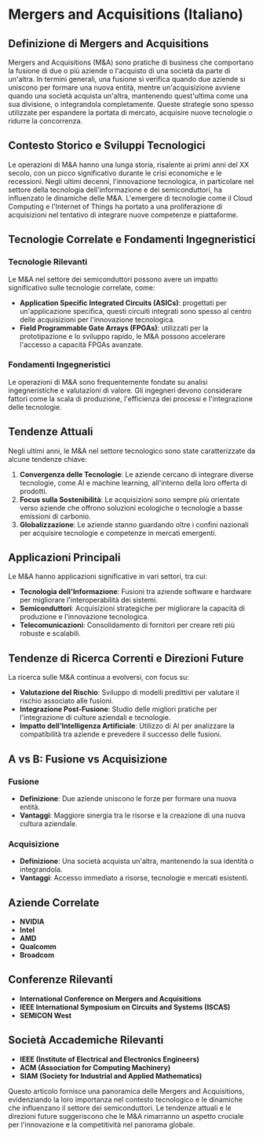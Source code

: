 # Mergers and Acquisitions (Italiano)

## Definizione di Mergers and Acquisitions

Mergers and Acquisitions (M&A) sono pratiche di business che comportano la fusione di due o più aziende o l'acquisto di una società da parte di un'altra. In termini generali, una fusione si verifica quando due aziende si uniscono per formare una nuova entità, mentre un'acquisizione avviene quando una società acquista un'altra, mantenendo quest'ultima come una sua divisione, o integrandola completamente. Queste strategie sono spesso utilizzate per espandere la portata di mercato, acquisire nuove tecnologie o ridurre la concorrenza.

## Contesto Storico e Sviluppi Tecnologici

Le operazioni di M&A hanno una lunga storia, risalente ai primi anni del XX secolo, con un picco significativo durante le crisi economiche e le recessioni. Negli ultimi decenni, l'innovazione tecnologica, in particolare nel settore della tecnologia dell'informazione e dei semiconduttori, ha influenzato le dinamiche delle M&A. L'emergere di tecnologie come il Cloud Computing e l'Internet of Things ha portato a una proliferazione di acquisizioni nel tentativo di integrare nuove competenze e piattaforme.

## Tecnologie Correlate e Fondamenti Ingegneristici

### Tecnologie Rilevanti

Le M&A nel settore dei semiconduttori possono avere un impatto significativo sulle tecnologie correlate, come:

- **Application Specific Integrated Circuits (ASICs)**: progettati per un'applicazione specifica, questi circuiti integrati sono spesso al centro delle acquisizioni per l'innovazione tecnologica.
- **Field Programmable Gate Arrays (FPGAs)**: utilizzati per la prototipazione e lo sviluppo rapido, le M&A possono accelerare l'accesso a capacità FPGAs avanzate.

### Fondamenti Ingegneristici

Le operazioni di M&A sono frequentemente fondate su analisi ingegneristiche e valutazioni di valore. Gli ingegneri devono considerare fattori come la scala di produzione, l'efficienza dei processi e l'integrazione delle tecnologie.

## Tendenze Attuali

Negli ultimi anni, le M&A nel settore tecnologico sono state caratterizzate da alcune tendenze chiave:

1. **Convergenza delle Tecnologie**: Le aziende cercano di integrare diverse tecnologie, come AI e machine learning, all'interno della loro offerta di prodotti.
2. **Focus sulla Sostenibilità**: Le acquisizioni sono sempre più orientate verso aziende che offrono soluzioni ecologiche o tecnologie a basse emissioni di carbonio.
3. **Globalizzazione**: Le aziende stanno guardando oltre i confini nazionali per acquisire tecnologie e competenze in mercati emergenti.

## Applicazioni Principali

Le M&A hanno applicazioni significative in vari settori, tra cui:

- **Tecnologia dell'Informazione**: Fusioni tra aziende software e hardware per migliorare l'interoperabilità dei sistemi.
- **Semiconduttori**: Acquisizioni strategiche per migliorare la capacità di produzione e l'innovazione tecnologica.
- **Telecomunicazioni**: Consolidamento di fornitori per creare reti più robuste e scalabili.

## Tendenze di Ricerca Correnti e Direzioni Future

La ricerca sulle M&A continua a evolversi, con focus su:

- **Valutazione del Rischio**: Sviluppo di modelli predittivi per valutare il rischio associato alle fusioni.
- **Integrazione Post-Fusione**: Studio delle migliori pratiche per l'integrazione di culture aziendali e tecnologie.
- **Impatto dell'Intelligenza Artificiale**: Utilizzo di AI per analizzare la compatibilità tra aziende e prevedere il successo delle fusioni.

## A vs B: Fusione vs Acquisizione

### Fusione

- **Definizione**: Due aziende uniscono le forze per formare una nuova entità.
- **Vantaggi**: Maggiore sinergia tra le risorse e la creazione di una nuova cultura aziendale.

### Acquisizione

- **Definizione**: Una società acquista un'altra, mantenendo la sua identità o integrandola.
- **Vantaggi**: Accesso immediato a risorse, tecnologie e mercati esistenti.

## Aziende Correlate

- **NVIDIA**
- **Intel**
- **AMD**
- **Qualcomm**
- **Broadcom**

## Conferenze Rilevanti

- **International Conference on Mergers and Acquisitions**
- **IEEE International Symposium on Circuits and Systems (ISCAS)**
- **SEMICON West**

## Società Accademiche Rilevanti

- **IEEE (Institute of Electrical and Electronics Engineers)**
- **ACM (Association for Computing Machinery)**
- **SIAM (Society for Industrial and Applied Mathematics)**

Questo articolo fornisce una panoramica delle Mergers and Acquisitions, evidenziando la loro importanza nel contesto tecnologico e le dinamiche che influenzano il settore dei semiconduttori. Le tendenze attuali e le direzioni future suggeriscono che le M&A rimarranno un aspetto cruciale per l'innovazione e la competitività nel panorama globale.